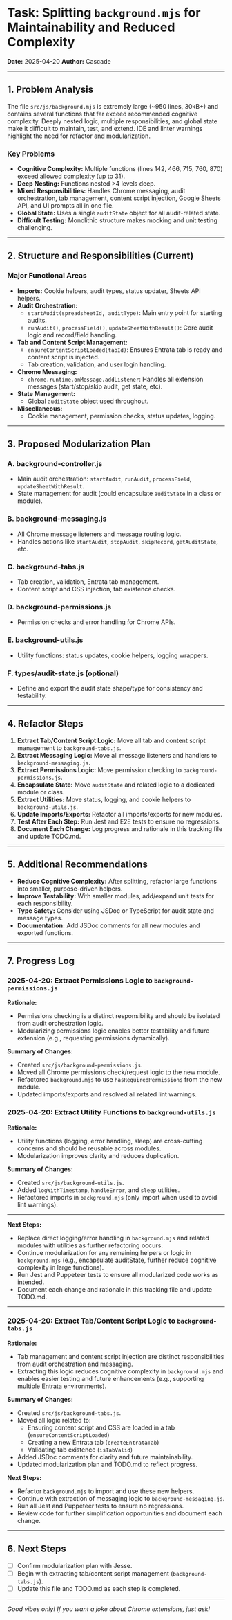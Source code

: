 # Task: Splitting `background.mjs` for Maintainability and Reduced Complexity

**Date:** 2025-04-20
**Author:** Cascade

---

## 1. Problem Analysis

The file `src/js/background.mjs` is extremely large (~950 lines, 30kB+) and contains several functions that far exceed recommended cognitive complexity. Deeply nested logic, multiple responsibilities, and global state make it difficult to maintain, test, and extend. IDE and linter warnings highlight the need for refactor and modularization.

### Key Problems

- **Cognitive Complexity:** Multiple functions (lines 142, 466, 715, 760, 870) exceed allowed complexity (up to 31).
- **Deep Nesting:** Functions nested >4 levels deep.
- **Mixed Responsibilities:** Handles Chrome messaging, audit orchestration, tab management, content script injection, Google Sheets API, and UI prompts all in one file.
- **Global State:** Uses a single `auditState` object for all audit-related state.
- **Difficult Testing:** Monolithic structure makes mocking and unit testing challenging.

---

## 2. Structure and Responsibilities (Current)

### Major Functional Areas

- **Imports:** Cookie helpers, audit types, status updater, Sheets API helpers.
- **Audit Orchestration:**
  - `startAudit(spreadsheetId, auditType)`: Main entry point for starting audits.
  - `runAudit()`, `processField()`, `updateSheetWithResult()`: Core audit logic and record/field handling.
- **Tab and Content Script Management:**
  - `ensureContentScriptLoaded(tabId)`: Ensures Entrata tab is ready and content script is injected.
  - Tab creation, validation, and user login handling.
- **Chrome Messaging:**
  - `chrome.runtime.onMessage.addListener`: Handles all extension messages (start/stop/skip audit, get state, etc).
- **State Management:**
  - Global `auditState` object used throughout.
- **Miscellaneous:**
  - Cookie management, permission checks, status updates, logging.

---

## 3. Proposed Modularization Plan

### A. **background-controller.js**

- Main audit orchestration: `startAudit`, `runAudit`, `processField`, `updateSheetWithResult`.
- State management for audit (could encapsulate `auditState` in a class or module).

### B. **background-messaging.js**

- All Chrome message listeners and message routing logic.
- Handles actions like `startAudit`, `stopAudit`, `skipRecord`, `getAuditState`, etc.

### C. **background-tabs.js**

- Tab creation, validation, Entrata tab management.
- Content script and CSS injection, tab existence checks.

### D. **background-permissions.js**

- Permission checks and error handling for Chrome APIs.

### E. **background-utils.js**

- Utility functions: status updates, cookie helpers, logging wrappers.

### F. **types/audit-state.js** (optional)

- Define and export the audit state shape/type for consistency and testability.

---

## 4. Refactor Steps

1. **Extract Tab/Content Script Logic:** Move all tab and content script management to `background-tabs.js`.
2. **Extract Messaging Logic:** Move all message listeners and handlers to `background-messaging.js`.
3. **Extract Permissions Logic:** Move permission checking to `background-permissions.js`.
4. **Encapsulate State:** Move `auditState` and related logic to a dedicated module or class.
5. **Extract Utilities:** Move status, logging, and cookie helpers to `background-utils.js`.
6. **Update Imports/Exports:** Refactor all imports/exports for new modules.
7. **Test After Each Step:** Run Jest and E2E tests to ensure no regressions.
8. **Document Each Change:** Log progress and rationale in this tracking file and update TODO.md.

---

## 5. Additional Recommendations

- **Reduce Cognitive Complexity:** After splitting, refactor large functions into smaller, purpose-driven helpers.
- **Improve Testability:** With smaller modules, add/expand unit tests for each responsibility.
- **Type Safety:** Consider using JSDoc or TypeScript for audit state and message types.
- **Documentation:** Add JSDoc comments for all new modules and exported functions.

---

## 7. Progress Log

### 2025-04-20: Extract Permissions Logic to `background-permissions.js`

**Rationale:**

- Permissions checking is a distinct responsibility and should be isolated from audit orchestration logic.
- Modularizing permissions logic enables better testability and future extension (e.g., requesting permissions dynamically).

**Summary of Changes:**

- Created `src/js/background-permissions.js`.
- Moved all Chrome permissions check/request logic to the new module.
- Refactored `background.mjs` to use `hasRequiredPermissions` from the new module.
- Updated imports/exports and resolved all related lint warnings.

### 2025-04-20: Extract Utility Functions to `background-utils.js`

**Rationale:**

- Utility functions (logging, error handling, sleep) are cross-cutting concerns and should be reusable across modules.
- Modularization improves clarity and reduces duplication.

**Summary of Changes:**

- Created `src/js/background-utils.js`.
- Added `logWithTimestamp`, `handleError`, and `sleep` utilities.
- Refactored imports in `background.mjs` (only import when used to avoid lint warnings).

---

**Next Steps:**

- Replace direct logging/error handling in `background.mjs` and related modules with utilities as further refactoring occurs.
- Continue modularization for any remaining helpers or logic in `background.mjs` (e.g., encapsulate auditState, further reduce cognitive complexity in large functions).
- Run Jest and Puppeteer tests to ensure all modularized code works as intended.
- Document each change and rationale in this tracking file and update TODO.md.

---

### 2025-04-20: Extract Tab/Content Script Logic to `background-tabs.js`

**Rationale:**

- Tab management and content script injection are distinct responsibilities from audit orchestration and messaging.
- Extracting this logic reduces cognitive complexity in `background.mjs` and enables easier testing and future enhancements (e.g., supporting multiple Entrata environments).

**Summary of Changes:**

- Created `src/js/background-tabs.js`.
- Moved all logic related to:
  - Ensuring content script and CSS are loaded in a tab (`ensureContentScriptLoaded`)
  - Creating a new Entrata tab (`createEntrataTab`)
  - Validating tab existence (`isTabValid`)
- Added JSDoc comments for clarity and future maintainability.
- Updated modularization plan and TODO.md to reflect progress.

**Next Steps:**

- Refactor `background.mjs` to import and use these new helpers.
- Continue with extraction of messaging logic to `background-messaging.js`.
- Run all Jest and Puppeteer tests to ensure no regressions.
- Review code for further simplification opportunities and document each change.

---

## 6. Next Steps

- [ ] Confirm modularization plan with Jesse.
- [ ] Begin with extracting tab/content script management (`background-tabs.js`).
- [ ] Update this file and TODO.md as each step is completed.

---

_Good vibes only! If you want a joke about Chrome extensions, just ask!_

